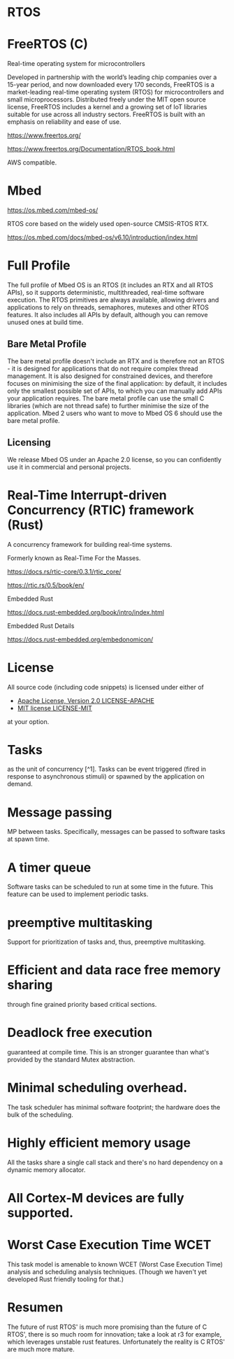 # RTOS



# FreeRTOS (C)

Real-time operating system for microcontrollers

Developed in partnership with the world’s leading chip companies over a 15-year period, and now downloaded every 170 seconds, FreeRTOS is a market-leading real-time operating system (RTOS) for microcontrollers and small microprocessors. Distributed freely under the MIT open source license, FreeRTOS includes a kernel and a growing set of IoT libraries suitable for use across all industry sectors. FreeRTOS is built with an emphasis on reliability and ease of use.


<https://www.freertos.org/>

<https://www.freertos.org/Documentation/RTOS_book.html>

AWS compatible.


# Mbed  

<https://os.mbed.com/mbed-os/>

RTOS core based on the widely used open-source CMSIS-RTOS RTX.


<https://os.mbed.com/docs/mbed-os/v6.10/introduction/index.html>

# Full Profile

The full profile of Mbed OS is an RTOS (it includes an RTX and all RTOS APIs), so it supports deterministic, multithreaded, real-time software execution. The RTOS primitives are always available, allowing drivers and applications to rely on threads, semaphores, mutexes and other RTOS features. It also includes all APIs by default, although you can remove unused ones at build time.

## Bare Metal Profile 

The bare metal profile doesn't include an RTX and is therefore not an RTOS - it is designed for applications that do not require complex thread management. It is also designed for constrained devices, and therefore focuses on minimising the size of the final application: by default, it includes only the smallest possible set of APIs, to which you can manually add APIs your application requires. The bare metal profile can use the small C libraries (which are not thread safe) to further minimise the size of the application. Mbed 2 users who want to move to Mbed OS 6 should use the bare metal profile.


## Licensing

We release Mbed OS under an Apache 2.0 license, so you can confidently use it in commercial and personal projects.



# Real-Time Interrupt-driven Concurrency (RTIC) framework (Rust)

A concurrency framework for building real-time systems.

Formerly known as Real-Time For the Masses.

<https://docs.rs/rtic-core/0.3.1/rtic_core/>

<https://rtic.rs/0.5/book/en/>

Embedded Rust

<https://docs.rust-embedded.org/book/intro/index.html>

Embedded Rust Details

<https://docs.rust-embedded.org/embedonomicon/>

# License

All source code (including code snippets) is licensed under either of

* [Apache License, Version 2.0 LICENSE-APACHE](https://www.apache.org/licenses/LICENSE-2.0)
* [MIT license LICENSE-MIT](https://opensource.org/licenses/MIT)

at your option.


# Tasks 

as the unit of concurrency [^1]. Tasks can be event triggered (fired in response to asynchronous stimuli) or spawned by the application on demand.

# Message passing

MP between tasks. Specifically, messages can be passed to software tasks at spawn time.

# A timer queue 

Software tasks can be scheduled to run at some time in the future. This feature can be used to implement periodic tasks.


# preemptive multitasking

Support for prioritization of tasks and, thus, preemptive multitasking.


# Efficient and data race free memory sharing
    
through fine grained priority based critical sections.

# Deadlock free execution

guaranteed at compile time. This is an stronger guarantee than what's provided by the standard Mutex abstraction.

# Minimal scheduling overhead.

The task scheduler has minimal software footprint; the hardware does the bulk of the scheduling.

# Highly efficient memory usage

All the tasks share a single call stack and there's no hard dependency on a dynamic memory allocator.

# All Cortex-M devices are fully supported.

# Worst Case Execution Time WCET

This task model is amenable to known WCET (Worst Case Execution Time) analysis and scheduling analysis techniques. (Though we haven't yet developed Rust friendly tooling for that.)


# Resumen

The future of rust RTOS' is much more promising than the future of C RTOS', there is so much room for innovation; take a look at r3 for example, which leverages unstable rust features. Unfortunately the reality is C RTOS' are much more mature.

<!-- https://docs.rs/r3/0.1.1/r3/ -->
